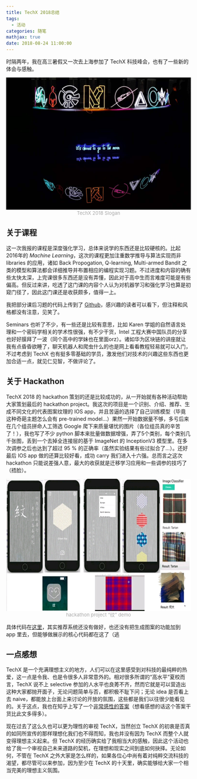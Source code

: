 ```yaml
---
title: TechX 2018总结
tags:
  - 活动
categories: 随笔
mathjax: true
date: 2018-08-24 11:00:00
---
```


时隔两年，我在高三暑假又一次去上海参加了 TechX 科技峰会，也有了一些新的体会与感触。

<img src="TechX-2018/slogan.jpg" width = "760" height = "360" align=center />

<center><font color=#A9A9A9 size=2>TechX 2018 Slogan</font></center>

<!-- more -->

## 关于课程

这一次我报的课程是深度强化学习，总体来说学的东西还是比较硬核的。比起2016年的 *Machine Learning*，这次的课程更加注重数学推导与算法实现而非 libraries 的应用，诸如 Back Propogation, Q-learning, Multi-armed Bandit 之类的模型和算法都会详细推导并布置相应的编程实现习题。不过进度和内容的确有些太快太深，上完课很多东西还是没有弄懂，因此对于高中生而言难度可能是有些偏高。但反过来讲，吃透了这门课的内容个人认为对机器学习和强化学习也算是初窥门径了，因此这门课还是收获颇多，值得一上。

我把部分课后习题的代码上传到了 [Github](https://github.com/lxywizard/techx-drl-homework)，感兴趣的读者可以看下，但注释和风格都没有注意，见笑了。

Seminars 也听了不少，有一些还是比较有意思，比如 Karen 学姐的自然语言处理和一个密码学相关的学术性很强，有不少干货，Intel 工程大赛中国队员的分享也好好膜拜了一波（同个高中的学妹也在里面orz）。诸如华为区块链的讲座就让我有点昏昏欲睡了，聊天机器人和爬虫什么的也是网上看看教程轻易就可以入门，不过考虑到 TechX 也有挺多零基础的学员，激发他们对技术的兴趣这些东西也更加合适一点，就见仁见智，不做评论了。

## 关于 Hackathon

TechX 2018 的 hackathon 策划的还是比较成功的，从一开始就有各种活动帮助大家策划最后的 hackathon project。我这次的项目是一个识别、介绍、推荐、生成不同文化的代表图案纹理的 IOS app，并且苦逼的选择了自己训练模型（毕竟这种奇葩主题怎么会有 pre-trained model...）果然一开始数据量不够，多亏后来在几个组员拼命人工筛选 Google 爬下来质量堪忧的图片（各位组员真的辛苦了！），我也写了不少 python 脚本来批量做数据增强，弄了5个类别，每个类别几千张图，丢到一个去掉全连接层的基于 ImageNet 的 InceptionV3 模型里。在多次调参之后也达到了超过 95 % 的正确率（虽然实验结果有些过拟合了...）。还好最后 IOS app 做的还算比较好看，成功 carry 我们进入十六强。总而言之这次 hackathon 只能说差强人意，最大的收获就是迁移学习应用和一些调参的技巧了（捂脸）。

<img src="TechX-2018/hackathon.jpeg" width = "760" height = "360" align=center />

<center><font color=#A9A9A9 size=2>hackathon project “纹” demo</font></center>

具体代码在[这里](https://github.com/lxywizard/TechX-Texture)，其实推荐系统还没有做好，也还没有把生成图案的功能加到 app 里去，但能够做展示的核心代码都在这了（逃

## 一点感想

TechX 是一个充满理想主义的地方，人们可以在这里感受到对科技的最纯粹的热爱，这一点是令我、也是令很多人非常意外的。相对很多所谓的“高水平”夏校而言，TechX 说不上 selective 参加的人水平也良莠不齐，然而它就是可以营造出这种大家都抛开面子，无论问题简单与否，都积极不耻下问；无论 idea 是否看上去 naive，都能放上台面上来讨论的开放的氛围，这些都是我们以往很少能看见的。关于这点，我也在知乎上写了一个[非常感性的答案](https://www.zhihu.com/question/60409263/answer/464998561)（想看感想的话这个答案干货比此文多得多）。

现在过去了这么久也可以更为理性的审视 TechX，当然创立 TechX 的初衷是否真的如同所宣传的那样理想化我们也不得而知，我也并没有因为 TechX 而整个人就变得理想主义起来。但 TechX 的经历确实给了我相当大的感触，因此这个活动也给了我一个审视自己未来道路的契机，在理想和现实之间到底如何抉择。无论如何，不管在 TechX 之外大家是怎么样的，如果各位心中尚有着对纯粹交流科技的渴望，都尽管可以来参加，因为至少在 TechX 的十天里，确实能够给大家一个相当完美的理想主义氛围。
